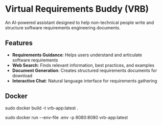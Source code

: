 # Virtual Requirements Buddy (VRB)

An AI-powered assistant designed to help non-technical people write and structure software requirements engineering documents.

## Features

- **Requirements Guidance**: Helps users understand and articulate software requirements
- **Web Search**: Finds relevant information, best practices, and examples
- **Document Generation**: Creates structured requirements documents for download
- **Interactive Chat**: Natural language interface for requirements gathering

## Docker

sudo docker build -t vrb-app:latest .

sudo docker run --env-file .env -p 8080:8080 vrb-app:latest
